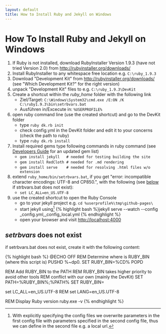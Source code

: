```yaml
---
layout: default
title: How to Install Ruby and Jekyll on Windows
---
```


How To Install Ruby and Jekyll on Windows
===

1. If Ruby is not installed, download RubyInstaller Version 1.9.3 (have not tried Version 2.0) from <http://rubyinstaller.org/downloads/>
2. Install RubyInstaller to any whitespace free location e.g. ```C:\ruby_1.9.3```
3. Download "Development Kit" from <http://rubyinstaller.org/downloads/> (see "Which Development Kit?" for the right version)
4. unpack "Development Kit" files to e.g. ```C:\ruby_1.9.3\DevKit```
8. Create a shortcut within the *ruby_home* folder with the following link
   - Ziel/Target: ```C:\Windows\System32\cmd.exe /E:ON /K C:\ruby1.9.3\bin\setrbvars.bat```
   - Ausführen in/Excecute in: ```%USERPROFILE%```
5. open ruby command line (use the created shortcut) and go to the DevKit folder
   - type ```ruby dk.rb init```
   - check config.yml in the DevKit folder and edit it to your concerns (check the path to ruby)
   - type ```ruby dk.rb install```
6. Install required gems type following commands in ruby command (see [Developers Guide]({{site.url}}/developers-guide.html#install_required_gems) for an updated gem list)
   - ```gem install jekyll   # needed for testing building the site```
   - ```gem install RedCloth # needed for .md rendering```
   - ```gem install serve    # needed for resolving .html files w/o extension```
7. extend ```ruby_home/bin/setrbvars.bat```, if you get "error: incompatible character encodings: UTF-8 and CP850.", with the following (see [below](#setrbvars_does_not_exist) if strbvars.bat does not exist):
   - ```set LC_ALL=en_US.UTF-8```
9. use the created shortcut to open the Ruby Console
   - go to your jekyll project e.g. ```cd %userprofile%\tmp\github-pages\```
   - start jekyll using[^jekyll_serve_config]
   {% highlight bash %}jekyll serve --watch --config _config.yml,_config_local.yml
   {% endhighlight %}
    - open your browser and visit <http://localhost:4000>

*setrbvars* does not exist
---
if setrbvars.bat does not exist, create it with the following content:

{% highlight bash %}
@ECHO OFF
REM Determine where is RUBY_BIN (where this script is)
PUSHD %~dp0.
SET RUBY_BIN=%CD%
POPD

REM Add RUBY_BIN to the PATH
REM RUBY_BIN takes higher priority to avoid other tools
REM conflict with our own (mainly the DevKit)
SET PATH=%RUBY_BIN%;%PATH%
SET RUBY_BIN=

set LC_ALL=en_US.UTF-8
REM set LANG=en_US.UTF-8

REM Display Ruby version
ruby.exe -v
{% endhighlight %}

[^jekyll_serve_config]: With explicitly specifying the config files we overwrite parameters in the first config file with parameters specified in the second config file, thus we can define in the second file e.g. a local url.